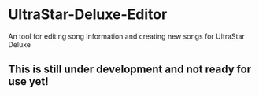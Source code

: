 # UltraStar-Deluxe-Editor
An tool for editing song information and creating new songs for UltraStar Deluxe

## This is still under development and not ready for use yet!
